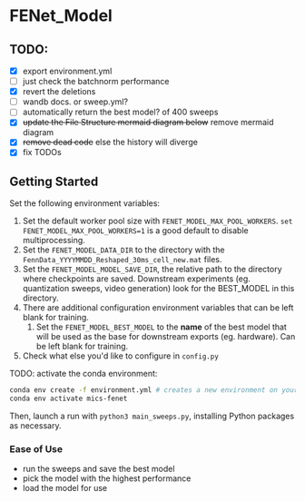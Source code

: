 # FENet_Model

## TODO:
- [x] export environment.yml
- [ ] just check the batchnorm performance
- [x] revert the deletions
- [ ] wandb docs. or sweep.yml?
- [ ] automatically return the best model? of 400 sweeps
- [x] ~~update the File Structure mermaid diagram below~~ remove mermaid diagram
- [x] ~~remove dead code~~ else the history will diverge
- [x] fix TODOs

## Getting Started
Set the following environment variables:
1. Set the default worker pool size with `FENET_MODEL_MAX_POOL_WORKERS`. `set FENET_MODEL_MAX_POOL_WORKERS=1` is a good default to disable multiprocessing. 
2. Set the `FENET_MODEL_DATA_DIR` to the directory with the `FennData_YYYYMMDD_Reshaped_30ms_cell_new.mat` files. 
3. Set the `FENET_MODEL_MODEL_SAVE_DIR`, the relative path to the directory where checkpoints are saved. Downstream experiments (eg. quantization sweeps, video generation) look for the BEST_MODEL in this directory.
4. There are additional configuration environment variables that can be left blank for training.
	1. Set the `FENET_MODEL_BEST_MODEL` to the **name** of the best model that will be used as the base for downstream exports (eg. hardware). Can be left blank for training.
4. Check what else you'd like to configure in `config.py`

TODO: activate the conda environment: 
```sh
conda env create -f environment.yml # creates a new environment on your machine called mics-fenet
conda env activate mics-fenet
```
Then, launch a run with `python3 main_sweeps.py`, installing Python packages as necessary.

### Ease of Use
- run the sweeps and save the best model
- pick the model with the highest performance
- load the model for use 


